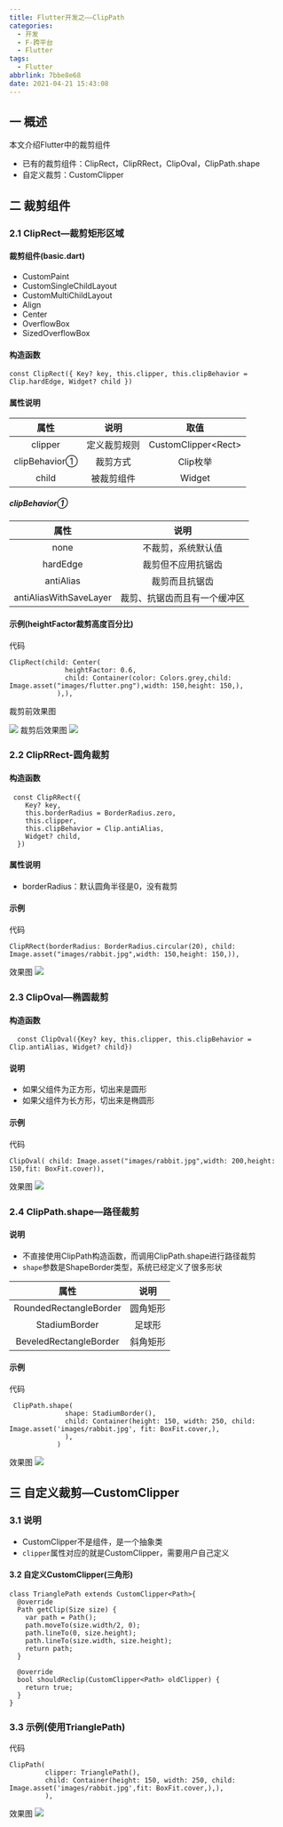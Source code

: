 ```yaml
---
title: Flutter开发之——ClipPath
categories:
  - 开发
  - F-跨平台
  - Flutter
tags:
  - Flutter
abbrlink: 7bbe8e68
date: 2021-04-21 15:43:08
---
```

## 一 概述

本文介绍Flutter中的裁剪组件

* 已有的裁剪组件：ClipRect，ClipRRect，ClipOval，ClipPath.shape
* 自定义裁剪：CustomClipper

<!--more-->

## 二 裁剪组件

### 2.1 ClipRect—裁剪矩形区域

#### 裁剪组件(basic.dart)

* CustomPaint
* CustomSingleChildLayout
* CustomMultiChildLayout
* Align
* Center
* OverflowBox
* SizedOverflowBox

#### 构造函数

```
const ClipRect({ Key? key, this.clipper, this.clipBehavior = Clip.hardEdge, Widget? child })
```

#### 属性说明

|     属性      |     说明     |         取值         |
| :-----------: | :----------: | :------------------: |
|    clipper    | 定义裁剪规则 | CustomClipper\<Rect> |
| clipBehavior① |   裁剪方式   |       Clip枚举       |
|     child     |  被裁剪组件  |        Widget        |

##### clipBehavior①

|          属性          |             说明             |
| :--------------------: | :--------------------------: |
|          none          |      不裁剪，系统默认值      |
|        hardEdge        |      裁剪但不应用抗锯齿      |
|       antiAlias        |        裁剪而且抗锯齿        |
| antiAliasWithSaveLayer | 裁剪、抗锯齿而且有一个缓冲区 |

#### 示例(heightFactor裁剪高度百分比)

代码

```
ClipRect(child: Center(
              heightFactor: 0.6,
              child: Container(color: Colors.grey,child: Image.asset("images/flutter.png"),width: 150,height: 150,),
            ),),
```

裁剪前效果图

![][1]
裁剪后效果图
![][2]

### 2.2 ClipRRect-圆角裁剪

####  构造函数

```
 const ClipRRect({
    Key? key,
    this.borderRadius = BorderRadius.zero,
    this.clipper,
    this.clipBehavior = Clip.antiAlias,
    Widget? child,
  }) 
```

#### 属性说明

* borderRadius：默认圆角半径是0，没有裁剪

#### 示例

代码

```
ClipRRect(borderRadius: BorderRadius.circular(20), child: Image.asset("images/rabbit.jpg",width: 150,height: 150,)),
```

效果图
![][3]

### 2.3 ClipOval—椭圆裁剪

#### 构造函数

```
  const ClipOval({Key? key, this.clipper, this.clipBehavior = Clip.antiAlias, Widget? child})
```

#### 说明

* 如果父组件为正方形，切出来是圆形
* 如果父组件为长方形，切出来是椭圆形

#### 示例

代码

```
ClipOval( child: Image.asset("images/rabbit.jpg",width: 200,height: 150,fit: BoxFit.cover)),
```

效果图
![][4]

### 2.4 ClipPath.shape—路径裁剪

#### 说明

* 不直接使用ClipPath构造函数，而调用ClipPath.shape进行路径裁剪
* `shape`参数是ShapeBorder类型，系统已经定义了很多形状

|          属性          |   说明   |
| :--------------------: | :------: |
| RoundedRectangleBorder | 圆角矩形 |
|     StadiumBorder      |  足球形  |
| BeveledRectangleBorder | 斜角矩形 |

#### 示例

代码

```
 ClipPath.shape(
              shape: StadiumBorder(),
              child: Container(height: 150, width: 250, child: Image.asset('images/rabbit.jpg', fit: BoxFit.cover,),
              ),
            )
```

效果图
![][5]

## 三 自定义裁剪—CustomClipper

### 3.1 说明

* CustomClipper不是组件，是一个抽象类
* `clipper`属性对应的就是CustomClipper，需要用户自己定义

#### 3.2 自定义CustomClipper(三角形)

```
class TrianglePath extends CustomClipper<Path>{
  @override
  Path getClip(Size size) {
    var path = Path();
    path.moveTo(size.width/2, 0);
    path.lineTo(0, size.height);
    path.lineTo(size.width, size.height);
    return path;
  }

  @override
  bool shouldReclip(CustomClipper<Path> oldClipper) {
    return true;
  }
}
```

### 3.3 示例(使用TrianglePath)

代码

```
ClipPath(
         clipper: TrianglePath(),
         child: Container(height: 150, width: 250, child: Image.asset('images/rabbit.jpg',fit: BoxFit.cover,),),
         ),
```

效果图
![][6]



[1]:https://fastly.jsdelivr.net/gh/PGzxc/CDN@master/blog-flutter/flutter-clip-before-flutter.png
[2]:https://fastly.jsdelivr.net/gh/PGzxc/CDN@master/blog-flutter/flutter-cliprect-sample.png
[3]:https://fastly.jsdelivr.net/gh/PGzxc/CDN@master/blog-flutter/flutter-clipRRect-sample.png
[4]:https://fastly.jsdelivr.net/gh/PGzxc/CDN@master/blog-flutter/flutter-clipOval-sample.png
[5]:https://fastly.jsdelivr.net/gh/PGzxc/CDN@master/blog-flutter/flutter-clipPath-shape-sample.png
[6]:https://fastly.jsdelivr.net/gh/PGzxc/CDN@master/blog-flutter/flutter-customClipper-sample.png